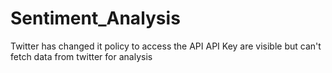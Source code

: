 # Sentiment_Analysis
Twitter has changed it policy to access the API
API Key are visible but can't fetch data from twitter
for analysis

